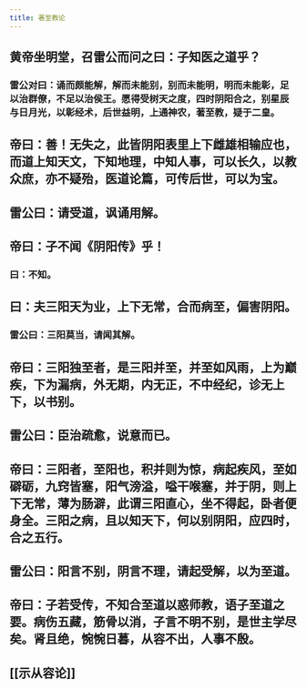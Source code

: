 ```yaml
---
title: 著至教论
---
```


## 黄帝坐明堂，召雷公而问之曰：子知医之道乎？
### 雷公对曰：诵而颇能解，解而未能别，别而未能明，明而未能彰，足以治群僚，不足以治侯王。愿得受树天之度，四时阴阳合之，别星辰与日月光，以彰经术，后世益明，上通神农，著至教，疑于二皇。
## 帝曰：善！无失之，此皆阴阳表里上下雌雄相输应也，而道上知天文，下知地理，中知人事，可以长久，以教众庶，亦不疑殆，医道论篇，可传后世，可以为宝。
## 雷公曰：请受道，讽诵用解。
## 帝曰：子不闻《阴阳传》乎！
### 曰：不知。
## 曰：夫三阳天为业，上下无常，合而病至，偏害阴阳。
### 雷公曰：三阳莫当，请闻其解。
## 帝曰：三阳独至者，是三阳并至，并至如风雨，上为巅疾，下为漏病，外无期，内无正，不中经纪，诊无上下，以书别。
## 雷公曰：臣治疏愈，说意而已。
## 帝曰：三阳者，至阳也，积并则为惊，病起疾风，至如礔砺，九窍皆塞，阳气滂溢，嗌干喉塞，并于阴，则上下无常，薄为肠澼，此谓三阳直心，坐不得起，卧者便身全。三阳之病，且以知天下，何以别阴阳，应四时，合之五行。
## 雷公曰：阳言不别，阴言不理，请起受解，以为至道。
## 帝曰：子若受传，不知合至道以惑师教，语子至道之要。病伤五藏，筋骨以消，子言不明不别，是世主学尽矣。肾且绝，惋惋日暮，从容不出，人事不殷。
## [[示从容论]]
